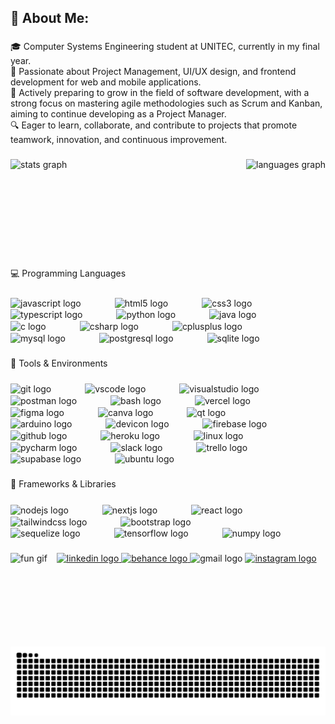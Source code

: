 <h2 align="left">💫 About Me:</h2>

###

<p align="left">🎓 Computer Systems Engineering student at UNITEC, currently in my final year.<br>💼 Passionate about Project Management, UI/UX design, and frontend development for web and mobile applications.<br>🚀 Actively preparing to grow in the field of software development, with a strong focus on mastering agile methodologies such as Scrum and Kanban, aiming to continue developing as a Project Manager.<br>🔍 Eager to learn, collaborate, and contribute to projects that promote teamwork, innovation, and continuous improvement.</p>

###

<div style="display: flex; justify-content: space-between; align-items: center;">
  <img src="https://github-readme-stats.vercel.app/api?username=jorgefranciscopaz&hide_title=false&hide_rank=false&show_icons=true&include_all_commits=true&count_private=true&disable_animations=false&theme=dracula&locale=en&hide_border=false" height="150" alt="stats graph" />
  <img src="https://github-readme-stats.vercel.app/api/top-langs?username=jorgefranciscopaz&locale=en&hide_title=false&layout=compact&card_width=320&langs_count=5&theme=dracula&hide_border=false" height="150" alt="languages graph" />
</div>


###

<p align="left">💻 Programming Languages</p>

###

<div align="left">
  <img src="https://cdn.jsdelivr.net/gh/devicons/devicon/icons/javascript/javascript-original.svg" style="height: 30px; margin-right: 50px; vertical-align: middle;" alt="javascript logo" />
  <img src="https://cdn.jsdelivr.net/gh/devicons/devicon/icons/html5/html5-original.svg" style="height: 30px; margin-right: 50px; vertical-align: middle;" alt="html5 logo" />
  <img src="https://cdn.jsdelivr.net/gh/devicons/devicon/icons/css3/css3-original.svg" style="height: 30px; margin-right: 50px; vertical-align: middle;" alt="css3 logo" />
  <img src="https://cdn.jsdelivr.net/gh/devicons/devicon/icons/typescript/typescript-original.svg" style="height: 30px; margin-right: 50px; vertical-align: middle;" alt="typescript logo" />
  <img src="https://cdn.jsdelivr.net/gh/devicons/devicon/icons/python/python-original.svg" style="height: 30px; margin-right: 50px; vertical-align: middle;" alt="python logo" />
  <img src="https://cdn.jsdelivr.net/gh/devicons/devicon/icons/java/java-original.svg" style="height: 30px; margin-right: 50px; vertical-align: middle;" alt="java logo" />
  <img src="https://cdn.jsdelivr.net/gh/devicons/devicon/icons/c/c-original.svg" style="height: 30px; margin-right: 50px; vertical-align: middle;" alt="c logo" />
  <img src="https://cdn.jsdelivr.net/gh/devicons/devicon/icons/csharp/csharp-original.svg" style="height: 30px; margin-right: 50px; vertical-align: middle;" alt="csharp logo" />
  <img src="https://cdn.jsdelivr.net/gh/devicons/devicon/icons/cplusplus/cplusplus-original.svg" style="height: 30px; margin-right: 50px; vertical-align: middle;" alt="cplusplus logo" />
  <img src="https://cdn.simpleicons.org/mysql/4479A1" style="height: 30px; margin-right: 50px; vertical-align: middle;" alt="mysql logo" />
  <img src="https://cdn.jsdelivr.net/gh/devicons/devicon/icons/postgresql/postgresql-original.svg" style="height: 30px; margin-right: 50px; vertical-align: middle;" alt="postgresql logo" />
  <img src="https://skillicons.dev/icons?i=sqlite" style="height: 30px; margin-right: 50px; vertical-align: middle;" alt="sqlite logo" />
</div>

###

<p align="left">🧰 Tools & Environments</p>

###

<div align="left">
  <img src="https://skillicons.dev/icons?i=git" style="height: 30px; margin-right: 50px; vertical-align: middle;" alt="git logo" />
  <img src="https://cdn.jsdelivr.net/gh/devicons/devicon/icons/vscode/vscode-original.svg" style="height: 30px; margin-right: 50px; vertical-align: middle;" alt="vscode logo" />
  <img src="https://cdn.jsdelivr.net/gh/devicons/devicon/icons/visualstudio/visualstudio-plain.svg" style="height: 30px; margin-right: 50px; vertical-align: middle;" alt="visualstudio logo" />
  <img src="https://cdn.simpleicons.org/postman/FF6C37" style="height: 30px; margin-right: 50px; vertical-align: middle;" alt="postman logo" />
  <img src="https://cdn.jsdelivr.net/gh/devicons/devicon/icons/bash/bash-original.svg" style="height: 30px; margin-right: 50px; vertical-align: middle;" alt="bash logo" />
  <img src="https://img.shields.io/badge/Vercel-000000?logo=vercel&logoColor=white&style=for-the-badge" style="height: 30px; margin-right: 50px; vertical-align: middle;" alt="vercel logo" />
  <img src="https://cdn.jsdelivr.net/gh/devicons/devicon/icons/figma/figma-original.svg" style="height: 30px; margin-right: 50px; vertical-align: middle;" alt="figma logo" />
  <img src="https://cdn.jsdelivr.net/gh/devicons/devicon/icons/canva/canva-original.svg" style="height: 30px; margin-right: 50px; vertical-align: middle;" alt="canva logo" />
  <img src="https://cdn.jsdelivr.net/gh/devicons/devicon/icons/qt/qt-original.svg" style="height: 30px; margin-right: 50px; vertical-align: middle;" alt="qt logo" />
  <img src="https://cdn.simpleicons.org/arduino/00979D" style="height: 30px; margin-right: 50px; vertical-align: middle;" alt="arduino logo" />
  <img src="https://cdn.jsdelivr.net/gh/devicons/devicon/icons/devicon/devicon-original.svg" style="height: 30px; margin-right: 50px; vertical-align: middle;" alt="devicon logo" />
  <img src="https://cdn.jsdelivr.net/gh/devicons/devicon/icons/firebase/firebase-plain.svg" style="height: 30px; margin-right: 50px; vertical-align: middle;" alt="firebase logo" />
  <img src="https://skillicons.dev/icons?i=github" style="height: 30px; margin-right: 50px; vertical-align: middle;" alt="github logo" />
  <img src="https://skillicons.dev/icons?i=heroku" style="height: 30px; margin-right: 50px; vertical-align: middle;" alt="heroku logo" />
  <img src="https://cdn.jsdelivr.net/gh/devicons/devicon/icons/linux/linux-original.svg" style="height: 30px; margin-right: 50px; vertical-align: middle;" alt="linux logo" />
  <img src="https://cdn.jsdelivr.net/gh/devicons/devicon/icons/pycharm/pycharm-original.svg" style="height: 30px; margin-right: 50px; vertical-align: middle;" alt="pycharm logo" />
  <img src="https://cdn.jsdelivr.net/gh/devicons/devicon/icons/slack/slack-original.svg" style="height: 30px; margin-right: 50px; vertical-align: middle;" alt="slack logo" />
  <img src="https://cdn.jsdelivr.net/gh/devicons/devicon/icons/trello/trello-plain.svg" style="height: 30px; margin-right: 50px; vertical-align: middle;" alt="trello logo" />
  <img src="https://cdn.simpleicons.org/supabase/3ECF8E" style="height: 30px; margin-right: 50px; vertical-align: middle;" alt="supabase logo" />
  <img src="https://cdn.simpleicons.org/ubuntu/E95420" style="height: 30px; margin-right: 50px; vertical-align: middle;" alt="ubuntu logo" />
</div>

###

<p align="left">🔧 Frameworks & Libraries</p>

###

<div align="left">
  <img src="https://cdn.jsdelivr.net/gh/devicons/devicon/icons/nodejs/nodejs-original.svg" style="height: 30px; margin-right: 50px; vertical-align: middle;" alt="nodejs logo" />
  <img src="https://cdn.jsdelivr.net/gh/devicons/devicon/icons/nextjs/nextjs-original.svg" style="height: 30px; margin-right: 50px; vertical-align: middle;" alt="nextjs logo" />
  <img src="https://cdn.jsdelivr.net/gh/devicons/devicon/icons/react/react-original.svg" style="height: 30px; margin-right: 50px; vertical-align: middle;" alt="react logo" />
  <img src="https://cdn.simpleicons.org/tailwindcss/06B6D4" style="height: 30px; margin-right: 50px; vertical-align: middle;" alt="tailwindcss logo" />
  <img src="https://cdn.jsdelivr.net/gh/devicons/devicon/icons/bootstrap/bootstrap-original.svg" style="height: 30px; margin-right: 50px; vertical-align: middle;" alt="bootstrap logo" />
  <img src="https://cdn.jsdelivr.net/gh/devicons/devicon/icons/sequelize/sequelize-original.svg" style="height: 30px; margin-right: 50px; vertical-align: middle;" alt="sequelize logo" />
  <img src="https://cdn.jsdelivr.net/gh/devicons/devicon/icons/tensorflow/tensorflow-original.svg" style="height: 30px; margin-right: 50px; vertical-align: middle;" alt="tensorflow logo" />
  <img src="https://cdn.jsdelivr.net/gh/devicons/devicon/icons/numpy/numpy-original.svg" style="height: 30px; margin-right: 50px; vertical-align: middle;" alt="numpy logo" />
</div>

###

<img align="left" src="https://media.giphy.com/media/v1.Y2lkPTc5MGI3NjExeTZzaWd6cHBpMjE2c29oeXY2NzFzeXRsNmh5YjNlaDI5Z3Q3MXVtMyZlcD12MV9naWZzX3NlYXJjaCZjdD1n/lJNoBCvQYp7nq/giphy.gif" style="height: 150px; margin-right: 15px; vertical-align: middle;" alt="fun gif" />

###

<div align="left">
  <a href="https://www.linkedin.com/in/jorge-paz-64a7a130a/" target="_blank">
    <img src="https://img.shields.io/static/v1?message=LinkedIn&logo=linkedin&label=&color=0077B5&logoColor=white&labelColor=&style=for-the-badge" height="40" alt="linkedin logo"  />
  </a>
  <a href="https://www.behance.net/jorgefranciscopaz011" target="_blank">
    <img src="https://img.shields.io/static/v1?message=Behance&logo=behance&label=&color=1769ff&logoColor=white&labelColor=&style=for-the-badge" height="40" alt="behance logo"  />
  </a>
  <img src="https://img.shields.io/static/v1?message=Gmail&logo=gmail&label=&color=D14836&logoColor=white&labelColor=&style=for-the-badge" height="40" alt="gmail logo"  />
  <a href="https://www.instagram.com/jfrancisco.pz041016/" target="_blank">
    <img src="https://img.shields.io/static/v1?message=Instagram&logo=instagram&label=&color=E4405F&logoColor=white&labelColor=&style=for-the-badge" height="40" alt="instagram logo"  />
  </a>
</div>

###

<br clear="both">

<img src="https://github.com/jorgefranciscopaz/jorgefranciscopaz/blob/output/snake.svg" alt="Snake animation" />

###
